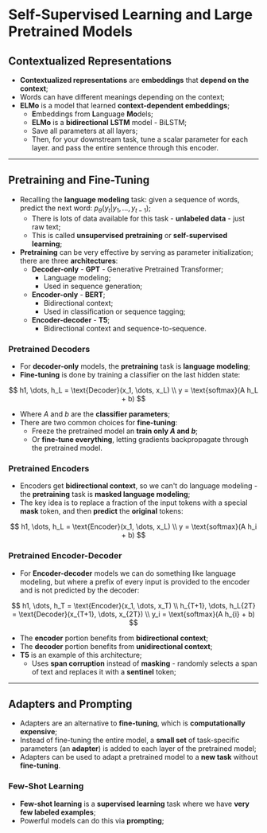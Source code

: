 # Self-Supervised Learning and Large Pretrained Models

## Contextualized Representations

- **Contextualized representations** are **embeddings** that **depend on the context**;
- Words can have different meanings depending on the context;
- **ELMo** is a model that learned **context-dependent embeddings**;
  - **E**mbeddings from **L**anguage **Mo**dels;
  - **ELMo** is a **bidirectional** **LSTM** model - BiLSTM;
  - Save all parameters at all layers;
  - Then, for your downstream task, tune a scalar parameter for each layer. and pass the entire sentence through this encoder.

---

## Pretraining and Fine-Tuning

- Recalling the **language modeling** task: given a sequence of words, predict the next word: $p_\theta(y_t | y_1, \dots, y_{t-1})$;
  - There is lots of data available for this task - **unlabeled data** - just raw text;
  - This is called **unsupervised pretraining** or **self-supervised learning**;
- **Pretraining** can be very effective by serving as parameter initialization; there are three **architectures**:
  - **Decoder-only** - **GPT** - Generative Pretrained Transformer;
    - Language modeling;
    - Used in sequence generation;
  - **Encoder-only** - **BERT**;
    - Bidirectional context;
    - Used in classification or sequence tagging;
  - **Encoder-decoder** - **T5**;
    - Bidirectional context and sequence-to-sequence.

### Pretrained Decoders

- For **decoder-only** models, the **pretraining** task is **language modeling**;
- **Fine-tuning** is done by training a classifier on the last hidden state:

$$
h1, \dots, h_L = \text{Decoder}(x_1, \dots, x_L) \\
y = \text{softmax}(A h_L + b)
$$

- Where $A$ and $b$ are the **classifier parameters**;
- There are two common choices for **fine-tuning**:
  - Freeze the pretrained model an **train only $A$ and $b$**;
  - Or **fine-tune everything**, letting gradients backpropagate through the pretrained model.

### Pretrained Encoders

- Encoders get **bidirectional context**, so we can't do language modeling - the **pretraining** task is **masked language modeling**;
- The key idea is to replace a fraction of the input tokens with a special **mask** token, and then **predict** the **original** tokens:

$$
h1, \dots, h_L = \text{Encoder}(x_1, \dots, x_L) \\
y = \text{softmax}(A h_i + b)
$$

### Pretrained Encoder-Decoder

- For **Encoder-decoder** models we can do something like language modeling, but where a prefix of every input is provided to the encoder and is not predicted by the decoder:

$$
h1, \dots, h_T = \text{Encoder}(x_1, \dots, x_T) \\
h_{T+1}, \dots, h_L{2T} = \text{Decoder}(x_{T+1}, \dots, x_{2T}) \\
y_i = \text{softmax}(A h_{i} + b)
$$

- The **encoder** portion benefits from **bidirectional context**;
- The **decoder** portion benefits from **unidirectional context**;
- **T5** is an example of this architecture;
  - Uses **span corruption** instead of **masking** - randomly selects a span of text and replaces it with a **sentinel** token;

---

## Adapters and Prompting

- Adapters are an alternative to **fine-tuning**, which is **computationally expensive**;
- Instead of fine-tuning the entire model, a **small set** of task-specific parameters (an **adapter**) is added to each layer of the pretrained model;
- Adapters can be used to adapt a pretrained model to a **new task** without **fine-tuning**.

### Few-Shot Learning

- **Few-shot learning** is a **supervised learning** task where we have **very few labeled examples**;
- Powerful models can do this via **prompting**;
